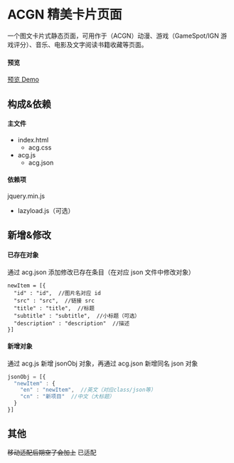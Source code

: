 # ACGN 精美卡片页面
一个图文卡片式静态页面，可用作于（ACGN）动漫、游戏（GameSpot/IGN 游戏评分）、音乐、电影及文字阅读书籍收藏等页面。
#### 预览
[预览 Demo](https://app.2broear.com/acg/)
## 构成&依赖
#### 主文件
- index.html
  + acg.css
- acg.js
  + acg.json
#### 依赖项
jquery.min.js
  + lazyload.js（可选）
## 新增&修改
#### 已存在对象
通过 acg.json 添加修改已存在条目（在对应 json 文件中修改对象）
```
newItem = [{
  "id" : "id",  //图片名对应 id
  "src" : "src",  //链接 src
  "title" : "title",  //标题
  "subtitle" : "subtitle",  //小标题（可选）
  "description" : "description"  //描述
}]
```
#### 新增对象
通过 acg.js 新增 jsonObj 对象，再通过 acg.json 新增同名 json 对象
``` javascript
jsonObj = [{
  "newItem" : {
    "en" : "newItem",  //英文（对应class/json等）
    "cn" : "新项目"  //中文（大标题）
  }
}]
```
## 其他
~~移动适配后期空了会加上~~ 已适配
